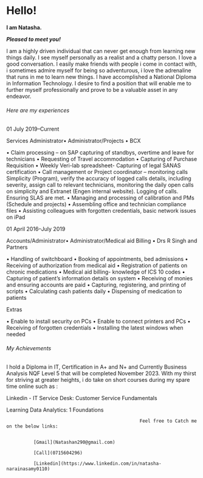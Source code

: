 
#  Hello!  #

**I am Natasha.**

***Pleased to meet you!***

I am a highly driven individual that can never get enough from learning new things daily. I see myself personally as a realist and a chatty person. I love a good conversation. I easily make friends with people i come in contact with, i sometimes admire myself for being so adventurous, i love the adrenaline that runs in me to learn new things. I have accomplished a National Diploma in Information Technology.  I desire to find a position that will enable me to further myself professionally and prove to be a valuable asset in any endeavor. 


###### Here are my experiences ######

01 July 2019–Current

Services Administrator• Administrator/Projects • BCX

•	Claim processing – on SAP capturing of standbys, overtime and leave for technicians 
•	Requesting of Travel accommodation 
•	Capturing of Purchase Requisition 
•	Weekly Veri-lab spreadsheet- Capturing of legal SANAS certification
•	Call management or Project coordinator – monitoring calls Simplicity (Program), verify the accuracy of logged calls details, including severity, assign call to relevant technicians, monitoring the daily open calls on simplicity and Extranet (Engen internal website). Logging of calls. Ensuring SLAS are met.
•	Managing and processing of calibration and PMs (Schedule and projects)
•	Assembling office and technician compliance files 
•	Assisting colleagues with forgotten credentials, basic network issues on iPad

01 April 2016–July 2019

Accounts/Administrator• Administrator/Medical aid Billing • Drs R Singh and Partners

•	Handling of switchboard
•	Booking of appointments, bed admissions
•	Receiving of authorization from medical aid
•	Registration of patients on chronic medications
•	Medical aid billing- knowledge of ICS 10 codes 
•	Capturing of patient’s information details on system
•	Receiving of monies and ensuring accounts are paid
•	Capturing, registering, and printing of scripts
•	Calculating cash patients daily
•	Dispensing of medication to patients

Extras

•	Enable to install security on PCs 
•	Enable to connect printers and PCs
•	Receiving of forgotten credentials
•	Installing the latest windows when needed


###### My Achievements ######

I hold a Diploma in IT, Certification in A+ and N+ and Currently Business Analysis NQF Level 5 that will be completed November 2023.
With my thirst for striving at greater heights, i do take on short courses during my spare time online such as :


Linkedin - IT Service Desk: Customer Service Fundamentals

Learning Data Analytics: 1 Foundations

                                                     Feel free to Catch me on the below links:
                                                

              [Gmail](Natashan290@gmail.com) 
              
              [Call](0715604296)   
              
              [Linkedin](https://www.linkedin.com/in/natasha-narainasamy0110)

